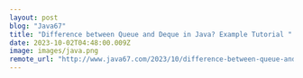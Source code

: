 ```yaml
---
layout: post
blog: "Java67"
title: "Difference between Queue and Deque in Java? Example Tutorial "
date: 2023-10-02T04:48:00.009Z
image: images/java.png
remote_url: "http://www.java67.com/2023/10/difference-between-queue-and-deque-in.html"
---
```

